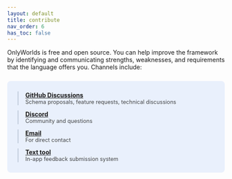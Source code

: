 ```yaml
---
layout: default
title: contribute
nav_order: 6
has_toc: false
---
```


OnlyWorlds is free and open source. You can help improve the framework by identifying and communicating strengths, weaknesses, and requirements that the language offers you. Channels include:


<div style="background: rgba(59, 130, 246, 0.1); border-radius: 8px; padding: 24px; margin: 24px 0;">
  <div style="display: grid; gap: 12px;">
    <div style="border-left: 2px solid rgba(148, 163, 184, 0.5); padding-left: 16px;">
      <strong><a href="https://github.com/OnlyWorlds/OnlyWorlds/discussions/categories/schema" style="color: inherit;">GitHub Discussions</a></strong><br>
      <span style="font-size: 0.9em; opacity: 0.8;">Schema proposals, feature requests, technical discussions</span>
    </div>
    <div style="border-left: 2px solid rgba(148, 163, 184, 0.5); padding-left: 16px;">
      <strong><a href="https://discord.gg/twCjqvVBwb" style="color: inherit;">Discord</a></strong><br>
      <span style="font-size: 0.9em; opacity: 0.8;">Community and questions</span>
    </div>
    <div style="border-left: 2px solid rgba(148, 163, 184, 0.5); padding-left: 16px;">
      <strong><a href="mailto:info@onlyworlds.com" style="color: inherit;">Email</a></strong><br>
      <span style="font-size: 0.9em; opacity: 0.8;">For direct contact</span>
    </div>
    <div style="border-left: 2px solid rgba(148, 163, 184, 0.5); padding-left: 16px;">
      <strong><a href="https://onlyworlds.com/text_tool" style="color: inherit;">Text tool</a></strong><br>
      <span style="font-size: 0.9em; opacity: 0.8;">In-app feedback submission system</span>
    </div>
  </div>
</div>
 
